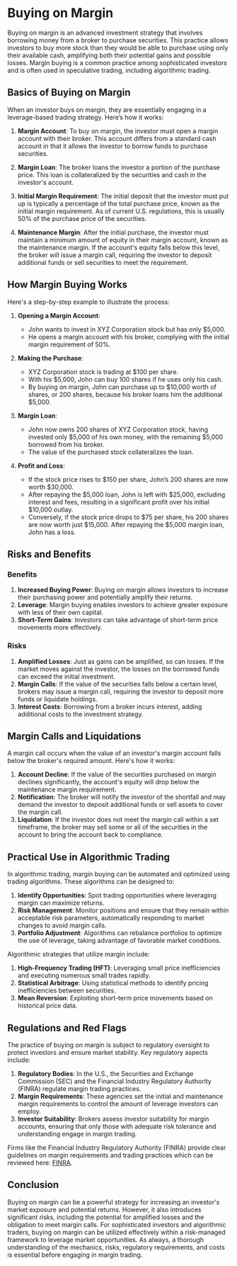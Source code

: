 # Buying on Margin

Buying on margin is an advanced investment strategy that involves borrowing money from a broker to purchase securities. This practice allows investors to buy more stock than they would be able to purchase using only their available cash, amplifying both their potential gains and possible losses. Margin buying is a common practice among sophisticated investors and is often used in speculative trading, including algorithmic trading.

## Basics of Buying on Margin

When an investor buys on margin, they are essentially engaging in a leverage-based trading strategy. Here’s how it works:

1. **Margin Account**: To buy on margin, the investor must open a margin account with their broker. This account differs from a standard cash account in that it allows the investor to borrow funds to purchase securities.
  
2. **Margin Loan**: The broker loans the investor a portion of the purchase price. This loan is collateralized by the securities and cash in the investor's account.

3. **Initial Margin Requirement**: The initial deposit that the investor must put up is typically a percentage of the total purchase price, known as the initial margin requirement. As of current U.S. regulations, this is usually 50% of the purchase price of the securities.

4. **Maintenance Margin**: After the initial purchase, the investor must maintain a minimum amount of equity in their margin account, known as the maintenance margin. If the account's equity falls below this level, the broker will issue a margin call, requiring the investor to deposit additional funds or sell securities to meet the requirement.

## How Margin Buying Works

Here's a step-by-step example to illustrate the process:

1. **Opening a Margin Account**:
   - John wants to invest in XYZ Corporation stock but has only $5,000.
   - He opens a margin account with his broker, complying with the initial margin requirement of 50%.

2. **Making the Purchase**:
   - XYZ Corporation stock is trading at $100 per share.
   - With his $5,000, John can buy 100 shares if he uses only his cash.
   - By buying on margin, John can purchase up to $10,000 worth of shares, or 200 shares, because his broker loans him the additional $5,000.

3. **Margin Loan**:
   - John now owns 200 shares of XYZ Corporation stock, having invested only $5,000 of his own money, with the remaining $5,000 borrowed from his broker.
   - The value of the purchased stock collateralizes the loan.

4. **Profit and Loss**:
   - If the stock price rises to $150 per share, John’s 200 shares are now worth $30,000.
   - After repaying the $5,000 loan, John is left with $25,000, excluding interest and fees, resulting in a significant profit over his initial $10,000 outlay.
   - Conversely, if the stock price drops to $75 per share, his 200 shares are now worth just $15,000. After repaying the $5,000 margin loan, John has a loss.

## Risks and Benefits

### Benefits

1. **Increased Buying Power**: Buying on margin allows investors to increase their purchasing power and potentially amplify their returns.
2. **Leverage**: Margin buying enables investors to achieve greater exposure with less of their own capital.
3. **Short-Term Gains**: Investors can take advantage of short-term price movements more effectively.

### Risks

1. **Amplified Losses**: Just as gains can be amplified, so can losses. If the market moves against the investor, the losses on the borrowed funds can exceed the initial investment.
2. **Margin Calls**: If the value of the securities falls below a certain level, brokers may issue a margin call, requiring the investor to deposit more funds or liquidate holdings.
3. **Interest Costs**: Borrowing from a broker incurs interest, adding additional costs to the investment strategy.

## Margin Calls and Liquidations

A margin call occurs when the value of an investor's margin account falls below the broker's required amount. Here's how it works:

1. **Account Decline**: If the value of the securities purchased on margin declines significantly, the account's equity will drop below the maintenance margin requirement.
2. **Notification**: The broker will notify the investor of the shortfall and may demand the investor to deposit additional funds or sell assets to cover the margin call.
3. **Liquidation**: If the investor does not meet the margin call within a set timeframe, the broker may sell some or all of the securities in the account to bring the account back to compliance.

## Practical Use in Algorithmic Trading

In algorithmic trading, margin buying can be automated and optimized using trading algorithms. These algorithms can be designed to:

1. **Identify Opportunities**: Spot trading opportunities where leveraging margin can maximize returns.
2. **Risk Management**: Monitor positions and ensure that they remain within acceptable risk parameters, automatically responding to market changes to avoid margin calls.
3. **Portfolio Adjustment**: Algorithms can rebalance portfolios to optimize the use of leverage, taking advantage of favorable market conditions.

Algorithmic strategies that utilize margin include:

1. **High-Frequency Trading (HFT)**: Leveraging small price inefficiencies and executing numerous small trades rapidly.
2. **Statistical Arbitrage**: Using statistical methods to identify pricing inefficiencies between securities.
3. **Mean Reversion**: Exploiting short-term price movements based on historical price data.

## Regulations and Red Flags

The practice of buying on margin is subject to regulatory oversight to protect investors and ensure market stability. Key regulatory aspects include:

1. **Regulatory Bodies**: In the U.S., the Securities and Exchange Commission (SEC) and the Financial Industry Regulatory Authority (FINRA) regulate margin trading practices.
2. **Margin Requirements**: These agencies set the initial and maintenance margin requirements to control the amount of leverage investors can employ.
3. **Investor Suitability**: Brokers assess investor suitability for margin accounts, ensuring that only those with adequate risk tolerance and understanding engage in margin trading.

Firms like the Financial Industry Regulatory Authority (FINRA) provide clear guidelines on margin requirements and trading practices which can be reviewed here: [FINRA](https://www.finra.org/rules-guidance/rulebooks/finra-rules/4210).

## Conclusion

Buying on margin can be a powerful strategy for increasing an investor's market exposure and potential returns. However, it also introduces significant risks, including the potential for amplified losses and the obligation to meet margin calls. For sophisticated investors and algorithmic traders, buying on margin can be utilized effectively within a risk-managed framework to leverage market opportunities. As always, a thorough understanding of the mechanics, risks, regulatory requirements, and costs is essential before engaging in margin trading.